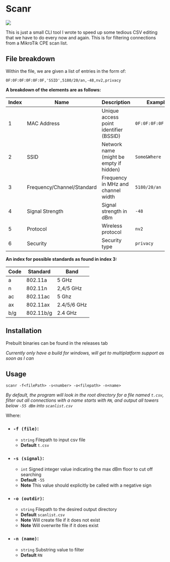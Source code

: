 # Scanr
![](https://img.shields.io/badge/Go-00ADD8?style=for-the-badge&logo=go&logoColor=white)

This is just a small CLI tool I wrote to speed up some tedious CSV editing that we have to do every now and again.
This is for filtering connections from a MikroTik CPE scan list.

## File breakdown

Within the file, we are given a list of entries in the form of:

```text
0F:0F:0F:0F:0F:0F,'SSID',5180/20/an,-48,nv2,privacy
```

**A breakdown of the elements are as follows:**

| Index | Name                       | Description                             | Example             |
|-------|----------------------------|-----------------------------------------|---------------------|
| 1     | MAC Address                | Unique access point identifier (BSSID)  | `0F:0F:0F:0F:0F:0F` |
| 2     | SSID                       | Network name (might be empty if hidden) | `Some&Where`        |
| 3     | Frequency/Channel/Standard | Frequency in MHz and channel width      | `5180/20/an`        |
| 4     | Signal Strength            | Signal strength in dBm                  | `-48`               |
| 5     | Protocol                   | Wireless protocol                       | `nv2`               |
| 6     | Security                   | Security type                           | `privacy`           |

**An index for possible standards as found in index 3:**

| Code | Standard  | Band        |
|------|-----------|-------------|
| a    | 802.11a   | 5 GHz       |
| n    | 802.11n   | 2,4/5 GHz   |
| ac   | 802.11ac  | 5 Ghz       |
| ax   | 802.11ax  | 2.4/5/6 GHz |
| b/g  | 802.11b/g | 2.4 GHz     |


## Installation

Prebuilt binaries can be found in the releases tab

_Currently only have a build for windows, will get to multiplatform support as soon as I can_
## Usage

```shell
scanr -f<filePath> -s<number> -o<filepath> -n<name>
```

_By default, the program will look in the root directory for a file named `t.csv`, filter out all connections with a name starts with `RN`, and output all towers below `-55 dBm` into `scanlist.csv`_

Where:

 - ### `-f (file)`:
   - `string` Filepath to input csv file
   - **Default** `t.csv`
   

 - ### `-s (signal)`:
   - `int` Signed integer value indicating the max dBm floor to cut off searching
   - **Default** `-55`
   - **Note** This value should explicitly be called with a negative sign
 
- ### `-o (outdir)`:
  - `string` Filepath to the desired output directory
  - **Default** `scanlist.csv`
  - **Note** Will create file if it does not exist
  - **Note** Will overwrite file if it does exist

- ### `-n (name)`:
  - `string` Substring value to filter
  - **Default** `RN`
